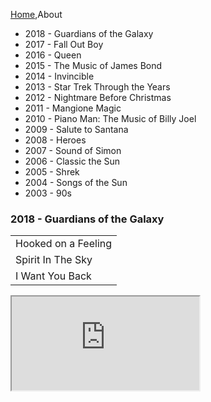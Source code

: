 [Home](Home),About

<nav class="sidebar col-md-3">
    <ul class="nav nav-sidebar">
        <li class="playable" id="8bx6fJp91rk"><a>2018 - Guardians of the Galaxy</a></li>
        <li class="playable" id="fw9zUo5z8Mc"><a>2017 - Fall Out Boy</a></li>
        <li class="playable" id="ACPAGuOcpyw"><a>2016 - Queen</a></li>
        <li class="playable" id="cU09E_E43qQ"><a>2015 - The Music of James Bond</a></li>
        <li class="playable" id="xl3n6M3vZIc"><a>2014 - Invincible</a></li>
        <li class="playable" id="pZEy0aDUL9U"><a>2013 - Star Trek Through the Years</a></li>
        <li class="playable" id="2tLxlCJmVBk"><a>2012 - Nightmare Before Christmas</a></li>
        <li class="playable" id="Ydo0OxpwgFo"><a>2011 - Mangione Magic</a></li>
        <li class="playable" id="B4vh_cJQHYU"><a>2010 - Piano Man: The Music of Billy Joel</a></li>
        <li class="playable" id="vRgoPOIOPow"><a>2009 - Salute to Santana</a></li>
        <li class="playable" id="A7v2BQRHpm0"><a>2008 - Heroes</a></li>
        <li class="playable" id="ADlD8_s68qA"><a>2007 - Sound of Simon</a></li>
        <li class="playable" id="-9L38iaMvk8"><a>2006 - Classic the Sun</a></li>
        <li class="playable" id="1hzCBaqpH5I"><a>2005 - Shrek</a></li>
        <li class="playable" id="96pYhL4e_nU"><a>2004 - Songs of the Sun</a></li>
        <li class="playable" id="qsADgqAgBXM"><a>2003 - 90s</a></li>
    </ul>
</nav>

<h3 id="show">2018 - Guardians of the Galaxy</h3>
<table class="table">
    <tbody id="songs">
        <tr><td>Hooked on a Feeling</td></tr>
        <tr><td>Spirit In The Sky</td></tr>
        <tr><td>I Want You Back</td></tr>
    </tbody>
</table>

<div class="well embed-responsive embed-responsive-16by9"><iframe id="player" src="https://www.youtube.com/embed/8bx6fJp91rk" allowfullscreen></iframe></div>

<script src="js/prevshows.js"></script>
